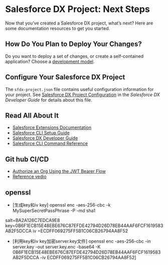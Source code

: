 # Salesforce DX Project: Next Steps

Now that you’ve created a Salesforce DX project, what’s next? Here are some documentation resources to get you started.

## How Do You Plan to Deploy Your Changes?

Do you want to deploy a set of changes, or create a self-contained application? Choose a [development model](https://developer.salesforce.com/tools/vscode/en/user-guide/development-models).

## Configure Your Salesforce DX Project

The `sfdx-project.json` file contains useful configuration information for your project. See [Salesforce DX Project Configuration](https://developer.salesforce.com/docs/atlas.en-us.sfdx_dev.meta/sfdx_dev/sfdx_dev_ws_config.htm) in the _Salesforce DX Developer Guide_ for details about this file.

## Read All About It

- [Salesforce Extensions Documentation](https://developer.salesforce.com/tools/vscode/)
- [Salesforce CLI Setup Guide](https://developer.salesforce.com/docs/atlas.en-us.sfdx_setup.meta/sfdx_setup/sfdx_setup_intro.htm)
- [Salesforce DX Developer Guide](https://developer.salesforce.com/docs/atlas.en-us.sfdx_dev.meta/sfdx_dev/sfdx_dev_intro.htm)
- [Salesforce CLI Command Reference](https://developer.salesforce.com/docs/atlas.en-us.sfdx_cli_reference.meta/sfdx_cli_reference/cli_reference.htm)

## Git hub CI/CD
- [Authorize an Org Using the JWT Bearer Flow](https://developer.salesforce.com/docs/atlas.en-us.sfdx_dev.meta/sfdx_dev/sfdx_dev_auth_jwt_flow.htm#sfdx_dev_auth_jwt_scratch)
- [Reference vedio](https://www.youtube.com/watch?v=_eOXnb9pQAg)
## openssl
- [生成key和iv key]
openssl enc -aes-256-cbc -k MySuperSecretPassPhrase -P -md sha1

salt=BA2A126C7EDCA9E8
key=0B6F1ECB15E48EBE676C87EFDE42794D26D78EB44AAF6FCF1619583AB2F5DCCA
iv =ECDFF069275FF5B1C06CB26794AA8F52

- [利用key和iv key加密server.key文件]
openssl enc -aes-256-cbc -in server.key -out server.key.enc -base64 -K 0B6F1ECB15E48EBE676C87EFDE42794D26D78EB44AAF6FCF1619583AB2F5DCCA -iv ECDFF069275FF5B1C06CB26794AA8F52]